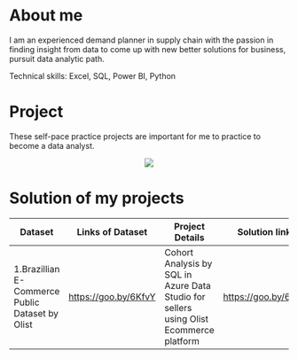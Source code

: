 # About me
I am an experienced demand planner in supply chain with the passion in finding insight from data to come up with new better solutions for business, pursuit data analytic path.

Technical skills: Excel, SQL, Power BI, Python

# Project
These self-pace practice projects are important for me to practice to become a data analyst.
<p align="center"> 
<img src="https://www.clicdata.com/wp-content/uploads/2021/06/transfrom-data-actionable-insights.jpg"
</p>
        
# Solution of my projects

Dataset | Links of Dataset | Project Details | Solution links
---| ---| ---| ---|
1.Brazillian E-Commerce Public Dataset by Olist | https://goo.by/6KfvY | Cohort Analysis by SQL in Azure Data Studio for sellers using Olist Ecommerce platform | https://goo.by/6KfvY
